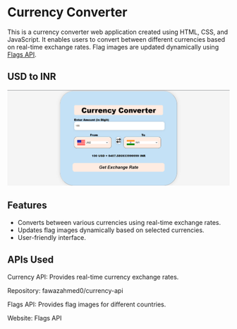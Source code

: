 # Currency Converter

This is a currency converter web application created using HTML, CSS, and JavaScript. It enables users to convert between different currencies based on real-time exchange rates. Flag images are updated dynamically using [Flags API](https://flagsapi.com/).

## USD to INR

![Currency Converter Preview](https://github.com/rohitsinghjakhar/Currency_Converter/blob/179e966737059915d333c06e935b181ee73ec827/USDtoINR.png)


## Features

- Converts between various currencies using real-time exchange rates.
- Updates flag images dynamically based on selected currencies.
- User-friendly interface.




## APIs Used
Currency API: Provides real-time currency exchange rates.

Repository: fawazahmed0/currency-api  

Flags API: Provides flag images for different countries.

Website: Flags API

  
